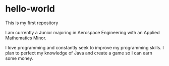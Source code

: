 # hello-world
This is my first repository

I am currently a Junior majoring in Aerospace Engineering with an Applied Mathematics Minor.

I love programming and constantly seek to improve my programming skills.
I plan to perfect my knowledge of Java and create a game so I can earn some money.
